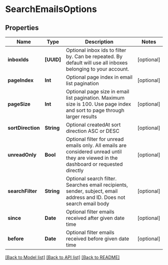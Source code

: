# SearchEmailsOptions

## Properties
Name | Type | Description | Notes
------------ | ------------- | ------------- | -------------
**inboxIds** | **[UUID]** | Optional inbox ids to filter by. Can be repeated. By default will use all inboxes belonging to your account. | [optional] 
**pageIndex** | **Int** | Optional page index in email list pagination | [optional] 
**pageSize** | **Int** | Optional page size in email list pagination. Maximum size is 100. Use page index and sort to page through larger results | [optional] 
**sortDirection** | **String** | Optional createdAt sort direction ASC or DESC | [optional] 
**unreadOnly** | **Bool** | Optional filter for unread emails only. All emails are considered unread until they are viewed in the dashboard or requested directly | [optional] 
**searchFilter** | **String** | Optional search filter. Searches email recipients, sender, subject, email address and ID. Does not search email body | [optional] 
**since** | **Date** | Optional filter emails received after given date time | [optional] 
**before** | **Date** | Optional filter emails received before given date time | [optional] 

[[Back to Model list]](../README#documentation-for-models) [[Back to API list]](../README#documentation-for-api-endpoints) [[Back to README]](../README)


